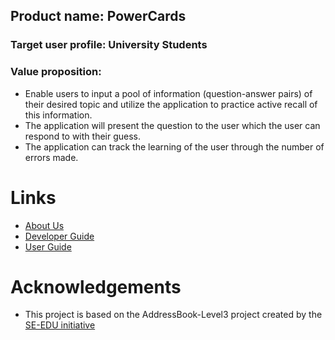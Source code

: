 ## Product name: PowerCards
### Target user profile: University Students
### Value proposition: 
- Enable users to input a pool of information (question-answer pairs) of their desired topic and utilize the application to practice active recall of this information.
- The application will present the question to the user which the user can respond to with their guess. 
- The application can track the learning of the user through the number of errors made.

# Links

- [About Us](https://github.com/AY2223S2-CS2103T-T11-3/tp/blob/master/docs/AboutUs.md)
- [Developer Guide](https://github.com/AY2223S2-CS2103T-T11-3/tp/blob/master/docs/DeveloperGuide.md)
- [User Guide](https://github.com/AY2223S2-CS2103T-T11-3/tp/blob/master/docs/UserGuide.md)

# Acknowledgements

- This project is based on the AddressBook-Level3 project created by the [SE-EDU initiative](https://se-education.org)
